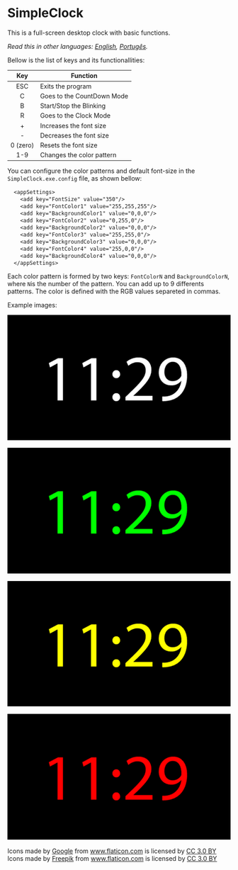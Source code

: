 # SimpleClock
This is a full-screen desktop clock with basic functions.

*Read this in other languages: [English](README.md), [Portugês](README.pt.md).*

Bellow is the list of keys and its functionallities:


|Key|Function|
|:---:|---|
|ESC |Exits the program|
|C |Goes to the CountDown Mode|
|B |Start/Stop the Blinking|
|R |Goes to the Clock Mode|
|+ |Increases the font size|
|- |Decreases the font size|
|0 (zero)|Resets the font size|
|1-9|Changes the color pattern|


You can configure the color patterns and default font-size in the `SimpleClock.exe.config` file, as shown bellow:

```
  <appSettings>
    <add key="FontSize" value="350"/>
    <add key="FontColor1" value="255,255,255"/>
    <add key="BackgroundColor1" value="0,0,0"/>
    <add key="FontColor2" value="0,255,0"/>
    <add key="BackgroundColor2" value="0,0,0"/>
    <add key="FontColor3" value="255,255,0"/> 
    <add key="BackgroundColor3" value="0,0,0"/>
    <add key="FontColor4" value="255,0,0"/>
    <add key="BackgroundColor4" value="0,0,0"/>
  </appSettings>
```

Each color pattern is formed by two keys: `FontColorN` and `BackgroundColorN`, where `N`is the number of the pattern. You can add up to 9 differents patterns. The color is defined with the RGB values separeted in commas.


Example images:

[![Image 1](https://github.com/zegmonteiro/SimpleClock/raw/master/SimpleClock/img/01.png)](#features)

[![Image 1](https://github.com/zegmonteiro/SimpleClock/raw/master/SimpleClock/img/02.png)](#features)

[![Image 1](https://github.com/zegmonteiro/SimpleClock/raw/master/SimpleClock/img/03.png)](#features)

[![Image 1](https://github.com/zegmonteiro/SimpleClock/raw/master/SimpleClock/img/04.png)](#features)


<div>Icons made by <a href="http://www.flaticon.com/authors/google" title="Google">Google</a> from <a href="http://www.flaticon.com" title="Flaticon">www.flaticon.com</a> is licensed by <a href="http://creativecommons.org/licenses/by/3.0/" title="Creative Commons BY 3.0" target="_blank">CC 3.0 BY</a></div>

<div>Icons made by <a href="http://www.freepik.com" title="Freepik">Freepik</a> from <a href="http://www.flaticon.com" title="Flaticon">www.flaticon.com</a> is licensed by <a href="http://creativecommons.org/licenses/by/3.0/" title="Creative Commons BY 3.0" target="_blank">CC 3.0 BY</a></div>
